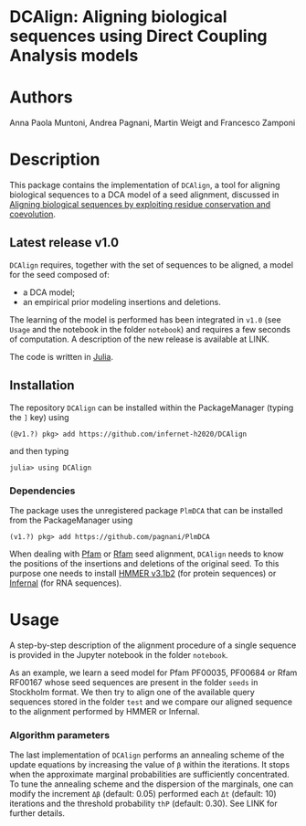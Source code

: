 # DCAlign: Aligning biological sequences using Direct Coupling Analysis models

# Authors

Anna Paola Muntoni, Andrea Pagnani, Martin Weigt and Francesco Zamponi

# Description

This package contains the implementation of `DCAlign`, a tool for aligning biological sequences to a DCA model of a seed alignment, discussed in [Aligning biological sequences by exploiting residue conservation and coevolution](https://link.aps.org/doi/10.1103/PhysRevE.102.062409). 

## Latest release v1.0

`DCAlign` requires, together with the set of sequences to be aligned, a model for the seed composed of:

- a DCA model;
- an empirical prior modeling insertions and deletions.

The learning of the model is performed has been integrated in `v1.0` (see `Usage` and the notebook in the folder `notebook`) and requires a few seconds of computation. A description of the new release is available at LINK.


The code is written in [Julia](https://julialang.org/).

## Installation

The repository `DCAlign` can be installed within the PackageManager (typing the `]` key) using

```(@v1.?) pkg> add https://github.com/infernet-h2020/DCAlign```

and then typing 

```julia> using DCAlign```


### Dependencies

The package uses the unregistered package `PlmDCA` that can be installed from the PackageManager using

```(v1.?) pkg> add https://github.com/pagnani/PlmDCA```


When dealing with [Pfam](https://pfam.xfam.org/) or [Rfam](https://rfam.xfam.org/) seed alignment, `DCAlign` needs to know the positions of the insertions and deletions of the original seed. To this purpose one needs to install [HMMER v3.1b2](http://hmmer.org/) (for protein sequences) or [Infernal](http://eddylab.org/infernal/) (for RNA sequences).

# Usage

A step-by-step description of the alignment procedure of a single sequence is provided in the Jupyter notebook in the folder `notebook`. 

As an example, we learn a seed model for Pfam PF00035, PF00684 or Rfam RF00167 whose seed sequences are present in the folder `seeds` in Stockholm format. We then try to align one of the available query sequences stored in the folder `test` and we compare our aligned sequence to the alignment performed by HMMER or Infernal.

### Algorithm parameters

The last implementation of `DCAlign` performs an annealing scheme of the update equations by increasing the value of `β` within the iterations. It stops when the approximate marginal probabilities are sufficiently concentrated. To tune the annealing scheme and the dispersion of the marginals, one can modify the increment `Δβ` (default: 0.05) performed each `Δt` (default: 10) iterations and the threshold probability `thP` (default: 0.30). See LINK for further details.

